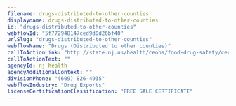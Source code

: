 ```yaml
---
filename: drugs-distributed-to-other-counties
displayname: drugs-distributed-to-other-counties
id: "drugs-distributed-to-other-counties"
webflowId: "5f772948147ced9d0d26bf40"
urlSlug: "drugs-distributed-to-other-counties"
webflowName: "Drugs (Distributed to other counties)"
callToActionLink: "http://state.nj.us/health/ceohs/food-drug-safety/cert-free-sale/"
callToActionText: ""
agencyId: nj-health
agencyAdditionalContext: ""
divisionPhone: "(609) 826-4935"
webflowIndustry: "Drug Exports"
licenseCertificationClassification: "FREE SALE CERTIFICATE"
---
```


